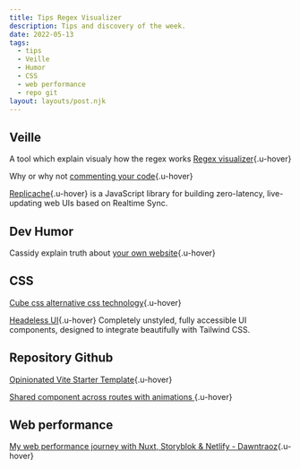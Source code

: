 ```yaml
---
title: Tips Regex Visualizer
description: Tips and discovery of the week.
date: 2022-05-13
tags:
  - tips
  - Veille
  - Humor
  - CSS
  - web performance
  - repo git
layout: layouts/post.njk
---
```


## Veille
A tool which explain visualy how the regex works [Regex visualizer](https://regex-vis.com/){.u-hover}

Why or why not [commenting your code](https://dev.to/nombrekeff/my-take-on-commenting-code-explain-why-not-how-3bg2){.u-hover}

[Replicache](https://replicache.dev/){.u-hover} is a JavaScript library for building zero-latency, live-updating web UIs based on Realtime Sync.

## Dev Humor
Cassidy explain truth about [your own website](https://twitter.com/cassidoo/status/1523835469183737870){.u-hover}

## CSS

[Cube css alternative css technology](https://blog.logrocket.com/cube-css-alternative-css-methodology/){.u-hover}

[Headeless UI](https://headlessui.dev/){.u-hover} Completely unstyled, fully accessible UI components, designed to integrate beautifully with Tailwind CSS.

## Repository Github

[Opinionated Vite Starter Template](https://github.com/antfu/vitesse){.u-hover}

[Shared component across routes with animations ](https://github.com/antfu/vue-starport){.u-hover}

## Web performance

[My web performance journey with Nuxt, Storyblok & Netlify - Dawntraoz](https://www.dawntraoz.com/blog/my-web-performance-journey-with-nuxt-storyblok-netlify/){.u-hover}
